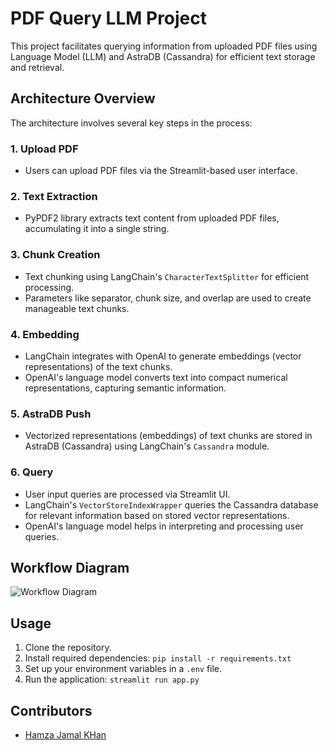 # PDF Query LLM Project

This project facilitates querying information from uploaded PDF files using Language Model (LLM) and AstraDB (Cassandra) for efficient text storage and retrieval.

## Architecture Overview

The architecture involves several key steps in the process:

### 1. Upload PDF
- Users can upload PDF files via the Streamlit-based user interface.

### 2. Text Extraction
- PyPDF2 library extracts text content from uploaded PDF files, accumulating it into a single string.

### 3. Chunk Creation
- Text chunking using LangChain's `CharacterTextSplitter` for efficient processing.
- Parameters like separator, chunk size, and overlap are used to create manageable text chunks.

### 4. Embedding
- LangChain integrates with OpenAI to generate embeddings (vector representations) of the text chunks.
- OpenAI's language model converts text into compact numerical representations, capturing semantic information.

### 5. AstraDB Push
- Vectorized representations (embeddings) of text chunks are stored in AstraDB (Cassandra) using LangChain's `Cassandra` module.

### 6. Query
- User input queries are processed via Streamlit UI.
- LangChain's `VectorStoreIndexWrapper` queries the Cassandra database for relevant information based on stored vector representations.
- OpenAI's language model helps in interpreting and processing user queries.

## Workflow Diagram

![Workflow Diagram](image.png)


## Usage

1. Clone the repository.
2. Install required dependencies: `pip install -r requirements.txt`
3. Set up your environment variables in a `.env` file.
4. Run the application: `streamlit run app.py`

## Contributors

- [Hamza Jamal KHan](https://www.github.com/hjskhan)

